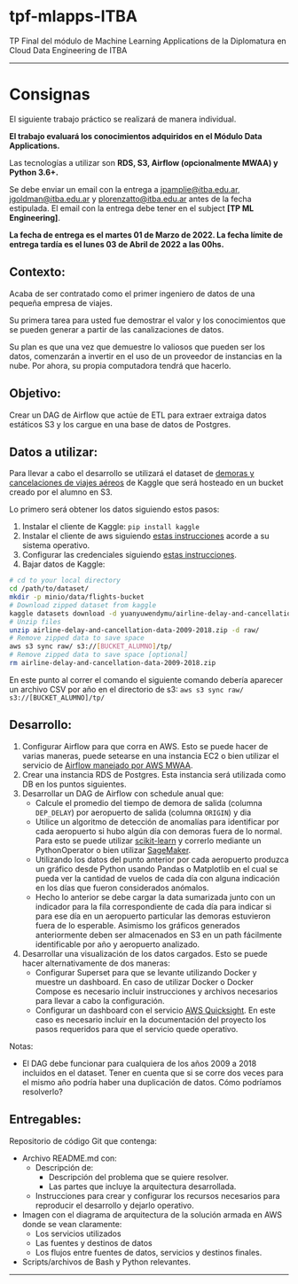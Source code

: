 # tpf-mlapps-ITBA
TP Final del módulo de Machine Learning Applications de la Diplomatura en Cloud Data Engineering de ITBA

---
# Consignas

El siguiente trabajo práctico se realizará de manera individual.

**El trabajo evaluará los conocimientos adquiridos en el Módulo Data
Applications.**

Las tecnologías a utilizar son **RDS, S3, Airflow (opcionalmente MWAA) y
Python 3.6+.**

Se debe enviar un email con la entrega a jpamplie@itba.edu.ar,
jgoldman@itba.edu.ar y plorenzatto@itba.edu.ar antes de la fecha estipulada.
El email con la entrega debe tener en el subject **[TP ML Engineering]**.

**La fecha de entrega es el martes 01 de Marzo de 2022. La fecha límite de
entrega tardía es el lunes 03 de Abril de 2022 a las 00hs.**

## Contexto:

Acaba de ser contratado como el primer ingeniero de datos de una pequeña
empresa de viajes.

Su primera tarea para usted fue demostrar el valor y los conocimientos que se
pueden generar a partir de las canalizaciones de datos.

Su plan es que una vez que demuestre lo valiosos que pueden ser los datos,
comenzarán a invertir en el uso de un proveedor de instancias en la nube.
Por ahora, su propia computadora tendrá que hacerlo.

## Objetivo:

Crear un DAG de Airflow que actúe de ETL para extraer extraiga datos estáticos S3
y los cargue en una base de datos de Postgres.

## Datos a utilizar:
Para llevar a cabo el desarrollo se utilizará el dataset de [demoras y cancelaciones
de viajes aéreos](https://www.kaggle.com/yuanyuwendymu/airline-delay-and-cancellation-data-2009-2018?select=2009.csv) de Kaggle que será hosteado en un bucket creado por el alumno en S3.

Lo primero será obtener los datos siguiendo estos pasos:
1. Instalar el cliente de Kaggle: `pip install kaggle`
2. Instalar el cliente de aws siguiendo [estas instrucciones](https://docs.aws.amazon.com/cli/latest/userguide/getting-started-install.html) acorde a su sistema
operativo.
3. Configurar las credenciales siguiendo [estas instrucciones](https://github.com/Kaggle/kaggle-api#api-credentials).
4. Bajar datos de Kaggle:

```bash
# cd to your local directory
cd /path/to/dataset/
mkdir -p minio/data/flights-bucket
# Download zipped dataset from kaggle
kaggle datasets download -d yuanyuwendymu/airline-delay-and-cancellation-data-2009-2018
# Unzip files
unzip airline-delay-and-cancellation-data-2009-2018.zip -d raw/
# Remove zipped data to save space
aws s3 sync raw/ s3://[BUCKET_ALUMNO]/tp/
# Remove zipped data to save space [optional]
rm airline-delay-and-cancellation-data-2009-2018.zip
```

En este punto al correr el comando el siguiente comando debería aparecer un
archivo CSV por año en el directorio de s3:
`aws s3 sync raw/ s3://[BUCKET_ALUMNO]/tp/`

## Desarrollo:

1. Configurar Airflow para que corra en AWS. Esto se puede hacer de varias maneras, puede setearse en una instancia EC2 o bien utilizar el servicio de [Airflow manejado por AWS MWAA](https://aws.amazon.com/managed-workflows-for-apache-airflow/).
2. Crear una instancia RDS de Postgres. Esta instancia será utilizada como DB en los puntos siguientes.
3. Desarrollar un DAG de Airflow con schedule anual que:
    * Calcule el promedio del tiempo de demora de salida (columna `DEP_DELAY`) por aeropuerto de salida (columna `ORIGIN`) y dia
    * Utilice un algoritmo de detección de anomalías para identificar por cada aeropuerto si hubo algún día con demoras fuera de lo normal. Para esto se puede utilizar [scikit-learn](https://scikit-learn.org/stable/modules/outlier_detection.html) y correrlo mediante un PythonOperator o bien utilizar [SageMaker](https://aws.amazon.com/blogs/machine-learning/use-the-built-in-amazon-sagemaker-random-cut-forest-algorithm-for-anomaly-detection/).
    * Utilizando los datos del punto anterior por cada aeropuerto produzca un gráfico desde Python usando Pandas o Matplotlib en el cual se pueda ver la cantidad de vuelos de cada día con alguna indicación en los días que fueron considerados anómalos.
    * Hecho lo anterior se debe cargar la data sumarizada junto con un indicador para la fila correspondiente de cada día para indicar si para ese día en un aeropuerto particular las demoras estuvieron fuera de lo esperable. Asimismo los gráficos generados anteriormente deben ser almacenados en S3 en un path fácilmente identificable por año y aeropuerto analizado.
4. Desarrollar una visualización de los datos cargados. Esto se puede hacer alternativamente de dos maneras:
    * Configurar Superset para que se levante utilizando Docker y muestre un dashboard. En caso de utilizar Docker o Docker Compose es necesario incluir instrucciones y archivos necesarios para llevar a cabo la configuración.
    * Configurar un dashboard con el servicio [AWS Quicksight](https://aws.amazon.com/quicksight/). En este caso es necesario incluir en la documentación del proyecto los pasos requeridos para que el servicio quede operativo.

Notas:
- El DAG debe funcionar para cualquiera de los años 2009 a 2018 incluidos en el dataset. Tener en cuenta que si se corre dos veces para el mismo año podría haber una duplicación de datos. Cómo podríamos resolverlo?

## Entregables:
Repositorio de código Git que contenga:
- Archivo README.md con:
    - Descripción de:
        - Descripción del problema que se quiere resolver.
        - Las partes que incluye la arquitectura desarrollada.
    - Instrucciones para crear y configurar los recursos necesarios para reproducir el desarrollo y dejarlo operativo.
- Imagen con el diagrama de arquitectura de la solución armada en AWS
donde se vean claramente:
    - Los servicios utilizados
    - Las fuentes y destinos de datos
    - Los flujos entre fuentes de datos, servicios y destinos finales.
- Scripts/archivos de Bash y Python relevantes.

---